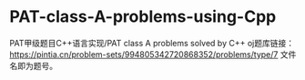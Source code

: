 # PAT-class-A-problems-using-Cpp
PAT甲级题目C++语言实现/PAT class A problems solved by C++
oj题库链接：https://pintia.cn/problem-sets/994805342720868352/problems/type/7
文件名即为题号。
